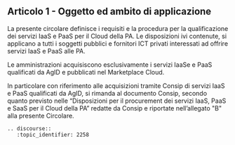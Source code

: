 ## Articolo 1 - Oggetto ed ambito di applicazione
La presente circolare definisce i requisiti e la procedura per la qualificazione dei servizi IaaS e PaaS 
per il Cloud della PA. Le disposizioni ivi contenute, si applicano a tutti i soggetti pubblici e fornitori ICT privati 
interessati ad offrire servizi IaaS e PaaS alle PA.

Le amministrazioni acquisiscono esclusivamente i servizi IaaSe e PaaS qualificati da AgID e pubblicati nel Marketplace Cloud.

In particolare con riferimento alle acquisizioni tramite Consip di servizi IaaS e PaaS qualificati da AgID, 
si rimanda al documento Consip, secondo quanto previsto nelle “Disposizioni per il procurement dei servizi 
IaaS, PaaS e SaaS per il Cloud della PA” redatte da Consip e riportate nell’allegato "B" alla presente Circolare.


```eval_rst
.. discourse::
   :topic_identifier: 2258
```
